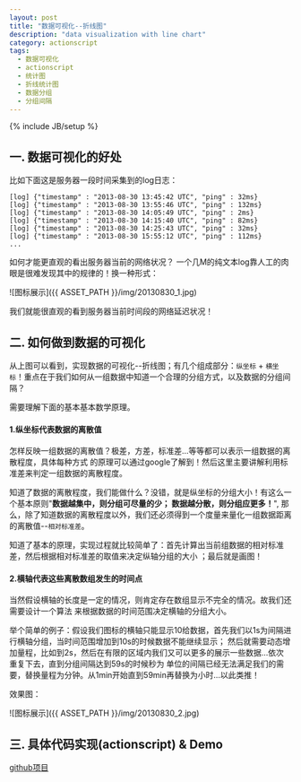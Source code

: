 ```yaml
---
layout: post
title: "数据可视化--折线图"
description: "data visualization with line chart"
category: actionscript
tags: 
  - 数据可视化
  - actionscript
  - 统计图
  - 折线统计图
  - 数据分组
  - 分组间隔
---
```

{% include JB/setup %}

## 一. 数据可视化的好处

比如下面这是服务器一段时间采集到的log日志：

    [log] {"timestamp" : "2013-08-30 13:45:42 UTC", "ping" : 32ms}
    [log] {"timestamp" : "2013-08-30 13:55:46 UTC", "ping" : 132ms}
    [log] {"timestamp" : "2013-08-30 14:05:49 UTC", "ping" : 2ms}
    [log] {"timestamp" : "2013-08-30 14:15:40 UTC", "ping" : 82ms}
    [log] {"timestamp" : "2013-08-30 14:25:43 UTC", "ping" : 32ms}
    [log] {"timestamp" : "2013-08-30 15:55:12 UTC", "ping" : 112ms}
    ...

如何才能更直观的看出服务器当前的网络状况？
一个几M的纯文本log靠人工的肉眼是很难发现其中的规律的！换一种形式：

![图标展示]({{ ASSET_PATH }}/img/20130830_1.jpg)

我们就能很直观的看到服务器当前时间段的网络延迟状况！

## 二. 如何做到数据的可视化

从上图可以看到，实现数据的可视化--折线图；有几个组成部分：`纵坐标` +
`横坐标`！重点在于我们如何从一组数据中知道一个合理的分组方式，以及数据的分组间隔？

需要理解下面的基本基本数学原理。

#### 1.纵坐标代表数据的离散值

<!--more-->
怎样反映一组数据的离散值？极差，方差，标准差...等等都可以表示一组数据的离散程度，具体每种方式
的原理可以通过google了解到！然后这里主要讲解利用标准差来判定一组数据的离散程度。

知道了数据的离散程度，我们能做什么？没错，就是纵坐标的分组大小！有这么一个基本原则"__数据越集中，则分组可尽量的少；
数据越分散，则分组应更多！__",
那么，除了知道数据的离散程度以外，我们还必须得到一个度量来量化一组数据距离的离散值--`相对标准差`。

知道了基本的原理，实现过程就比较简单了：首先计算出当前组数据的相对标准差，然后根据相对标准差的取值来决定纵轴分组的大小
；最后就是画图！

#### 2.横轴代表这些离散数组发生的时间点

当然假设横轴的长度是一定的情况，则肯定存在数组显示不完全的情况。故我们还需要设计一个算法
来根据数据的时间范围决定横轴的分组大小。

举个简单的例子：假设我们图标的横轴只能显示10给数据，首先我们以1s为间隔进行横轴分组，当时间范围增加到10s的时候数据不能继续显示；
然后就需要动态增加量程，比如到2s，然后在有限的区域内我们又可以更多的展示一些数据...依次重复下去，直到分组间隔达到59s的时候秒为
单位的间隔已经无法满足我们的需要，替换量程为分钟。从1min开始直到59min再替换为小时...以此类推！

效果图：

![图标展示]({{ ASSET_PATH }}/img/20130830_2.jpg)

## 三. 具体代码实现(actionscript) & Demo

[github项目](https://github.com/luofei2011/Test-pannel)
